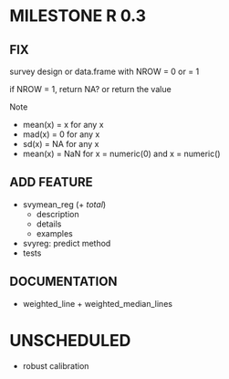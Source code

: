 # MILESTONE R 0.3
## FIX

survey design or data.frame with NROW = 0 or = 1

if NROW = 1, return NA? or return the value

Note

* mean(x) = x for any x
* mad(x) = 0 for any x
* sd(x) = NA for any x
* mean(x) = NaN for x = numeric(0) and x = numeric()

## ADD FEATURE

* svymean_reg (+ _total_)
    - description
    - details
    - examples
* svyreg: predict method
* tests

## DOCUMENTATION
* weighted_line + weighted_median_lines

# UNSCHEDULED
* robust calibration

